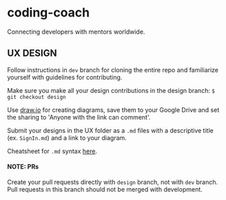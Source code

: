 # coding-coach

Connecting developers with mentors worldwide.

## UX DESIGN
Follow instructions in `dev` branch for cloning the entire repo and familiarize yourself with guidelines for contributing.

Make sure you make all your design contributions in the design branch:
`$ git checkout design`

Use [draw.io](https://www.draw.io/) for creating diagrams, save them to your Google Drive and set the sharing to 'Anyone with the link can comment'.

Submit your designs in the UX folder as a `.md` files with a descriptive title (ex. `SignIn.md`) and a link to your diagram.

Cheatsheet for `.md` syntax [here](https://github.com/adam-p/markdown-here/wiki/Markdown-Cheatsheet).

#### NOTE: PRs
Create your pull requests directly with `design` branch, not with `dev` branch. Pull requests in this branch should not be merged with development.
